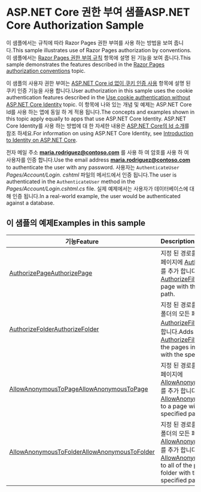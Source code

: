 # <a name="aspnet-core-authorization-sample"></a><span data-ttu-id="82b27-101">ASP.NET Core 권한 부여 샘플</span><span class="sxs-lookup"><span data-stu-id="82b27-101">ASP.NET Core Authorization Sample</span></span>

<span data-ttu-id="82b27-102">이 샘플에서는 규칙에 따라 Razor Pages 권한 부여를 사용 하는 방법을 보여 줍니다.</span><span class="sxs-lookup"><span data-stu-id="82b27-102">This sample illustrates use of Razor Pages authorization by conventions.</span></span> <span data-ttu-id="82b27-103">이 샘플에서는 [Razor Pages 권한 부여 규칙](https://docs.microsoft.com/aspnet/core/security/authorization/razor-pages-authorization) 항목에 설명 된 기능을 보여 줍니다.</span><span class="sxs-lookup"><span data-stu-id="82b27-103">This sample demonstrates the features described in the [Razor Pages authorization conventions](https://docs.microsoft.com/aspnet/core/security/authorization/razor-pages-authorization) topic.</span></span>

<span data-ttu-id="82b27-104">이 샘플의 사용자 권한 부여는 [ASP.NET Core id 없이 쿠키 인증 사용](https://docs.microsoft.com/aspnet/core/security/authentication/cookie) 항목에 설명 된 쿠키 인증 기능을 사용 합니다.</span><span class="sxs-lookup"><span data-stu-id="82b27-104">User authorization in this sample uses the cookie authentication features described in the [Use cookie authentication without ASP.NET Core Identity](https://docs.microsoft.com/aspnet/core/security/authentication/cookie) topic.</span></span> <span data-ttu-id="82b27-105">이 항목에 나와 있는 개념 및 예제는 ASP.NET Core Id를 사용 하는 앱에 동일 하 게 적용 됩니다.</span><span class="sxs-lookup"><span data-stu-id="82b27-105">The concepts and examples shown in this topic apply equally to apps that use ASP.NET Core Identity.</span></span> <span data-ttu-id="82b27-106">ASP.NET Core Identity를 사용 하는 방법에 대 한 자세한 내용은 [ASP.NET Core의 Id 소개](https://docs.microsoft.com/aspnet/core/security/authentication/identity)를 참조 하세요.</span><span class="sxs-lookup"><span data-stu-id="82b27-106">For information on using ASP.NET Core Identity, see [Introduction to Identity on ASP.NET Core](https://docs.microsoft.com/aspnet/core/security/authentication/identity).</span></span>

<span data-ttu-id="82b27-107">전자 메일 주소 **maria.rodriguez@contoso.com** 를 사용 하 여 암호를 사용 하 여 사용자를 인증 합니다.</span><span class="sxs-lookup"><span data-stu-id="82b27-107">Use the email address **maria.rodriguez@contoso.com** to authenticate the user with any password.</span></span> <span data-ttu-id="82b27-108">사용자는 `AuthenticateUser` *Pages/Account/Login. cshtml* 파일의 메서드에서 인증 됩니다.</span><span class="sxs-lookup"><span data-stu-id="82b27-108">The user is authenticated in the `AuthenticateUser` method in the *Pages/Account/Login.cshtml.cs* file.</span></span> <span data-ttu-id="82b27-109">실제 예제에서는 사용자가 데이터베이스에 대해 인증 됩니다.</span><span class="sxs-lookup"><span data-stu-id="82b27-109">In a real-world example, the user would be authenticated against a database.</span></span>

## <a name="examples-in-this-sample"></a><span data-ttu-id="82b27-110">이 샘플의 예제</span><span class="sxs-lookup"><span data-stu-id="82b27-110">Examples in this sample</span></span>

| <span data-ttu-id="82b27-111">기능</span><span class="sxs-lookup"><span data-stu-id="82b27-111">Feature</span></span> | <span data-ttu-id="82b27-112">Description</span><span class="sxs-lookup"><span data-stu-id="82b27-112">Description</span></span> |
| --- | --- |
| [<span data-ttu-id="82b27-113">AuthorizePage</span><span class="sxs-lookup"><span data-stu-id="82b27-113">AuthorizePage</span></span>](https://docs.microsoft.com/dotnet/api/microsoft.extensions.dependencyinjection.pageconventioncollectionextensions.authorizepage) | <span data-ttu-id="82b27-114">지정 된 경로를 사용 하 여 페이지에 [AuthorizeFilter](https://docs.microsoft.com/dotnet/api/microsoft.aspnetcore.mvc.authorization.authorizefilter) 를 추가 합니다.</span><span class="sxs-lookup"><span data-stu-id="82b27-114">Adds an [AuthorizeFilter](https://docs.microsoft.com/dotnet/api/microsoft.aspnetcore.mvc.authorization.authorizefilter) to the page with the specified path.</span></span> |
| [<span data-ttu-id="82b27-115">AuthorizeFolder</span><span class="sxs-lookup"><span data-stu-id="82b27-115">AuthorizeFolder</span></span>](https://docs.microsoft.com/dotnet/api/microsoft.extensions.dependencyinjection.pageconventioncollectionextensions.authorizefolder) | <span data-ttu-id="82b27-116">지정 된 경로를 사용 하 여 폴더의 모든 페이지에 [AuthorizeFilter](https://docs.microsoft.com/dotnet/api/microsoft.aspnetcore.mvc.authorization.authorizefilter) 를 추가 합니다.</span><span class="sxs-lookup"><span data-stu-id="82b27-116">Adds an [AuthorizeFilter](https://docs.microsoft.com/dotnet/api/microsoft.aspnetcore.mvc.authorization.authorizefilter) to all of the pages in a folder with the specified path.</span></span> |
| [<span data-ttu-id="82b27-117">AllowAnonymousToPage</span><span class="sxs-lookup"><span data-stu-id="82b27-117">AllowAnonymousToPage</span></span>](https://docs.microsoft.com/dotnet/api/microsoft.extensions.dependencyinjection.pageconventioncollectionextensions.allowanonymoustopage) | <span data-ttu-id="82b27-118">지정 된 경로를 사용 하 여 페이지에 [AllowAnonymousFilter](https://docs.microsoft.com/dotnet/api/microsoft.aspnetcore.mvc.authorization.allowanonymousfilter) 를 추가 합니다.</span><span class="sxs-lookup"><span data-stu-id="82b27-118">Adds an [AllowAnonymousFilter](https://docs.microsoft.com/dotnet/api/microsoft.aspnetcore.mvc.authorization.allowanonymousfilter) to a page with the specified path.</span></span> |
| [<span data-ttu-id="82b27-119">AllowAnonymousToFolder</span><span class="sxs-lookup"><span data-stu-id="82b27-119">AllowAnonymousToFolder</span></span>](https://docs.microsoft.com/dotnet/api/microsoft.extensions.dependencyinjection.pageconventioncollectionextensions.allowanonymoustofolder) | <span data-ttu-id="82b27-120">지정 된 경로를 사용 하 여 폴더의 모든 페이지에 [AllowAnonymousFilter](https://docs.microsoft.com/dotnet/api/microsoft.aspnetcore.mvc.authorization.allowanonymousfilter) 를 추가 합니다.</span><span class="sxs-lookup"><span data-stu-id="82b27-120">Adds an [AllowAnonymousFilter](https://docs.microsoft.com/dotnet/api/microsoft.aspnetcore.mvc.authorization.allowanonymousfilter) to all of the pages in a folder with the specified path.</span></span> |
